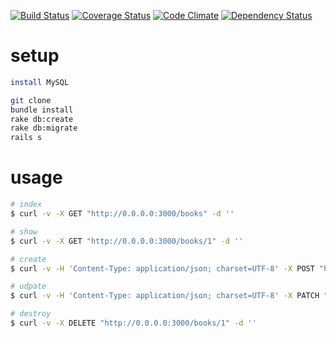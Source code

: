 [![Build Status](https://travis-ci.org/onigra/kyoko-san.svg?branch=master)](https://travis-ci.org/onigra/kyoko-san) [![Coverage Status](https://coveralls.io/repos/onigra/kyoko-san/badge.png?branch=master)](https://coveralls.io/r/onigra/kyoko-san?branch=master) [![Code Climate](https://codeclimate.com/github/onigra/kyoko-san.png)](https://codeclimate.com/github/onigra/kyoko-san) [![Dependency Status](https://gemnasium.com/onigra/kyoko-san.svg)](https://gemnasium.com/onigra/kyoko-san)  

# setup

```sh
install MySQL

git clone
bundle install
rake db:create
rake db:migrate
rails s
```

# usage

```sh
# index
$ curl -v -X GET "http://0.0.0.0:3000/books" -d ''

# show
$ curl -v -X GET "http://0.0.0.0:3000/books/1" -d ''

# create
$ curl -v -H 'Content-Type: application/json; charset=UTF-8' -X POST "http://0.0.0.0:3000/books/" -d '{"book": {"name": "パーフェクトRuby", "isbn": "978-4774158792"}}'

# udpate
$ curl -v -H 'Content-Type: application/json; charset=UTF-8' -X PATCH "http://0.0.0.0:3000/books/" -d '{"book": {"name": "Perfect Ruby"}}'

# destroy
$ curl -v -X DELETE "http://0.0.0.0:3000/books/1" -d ''
```
